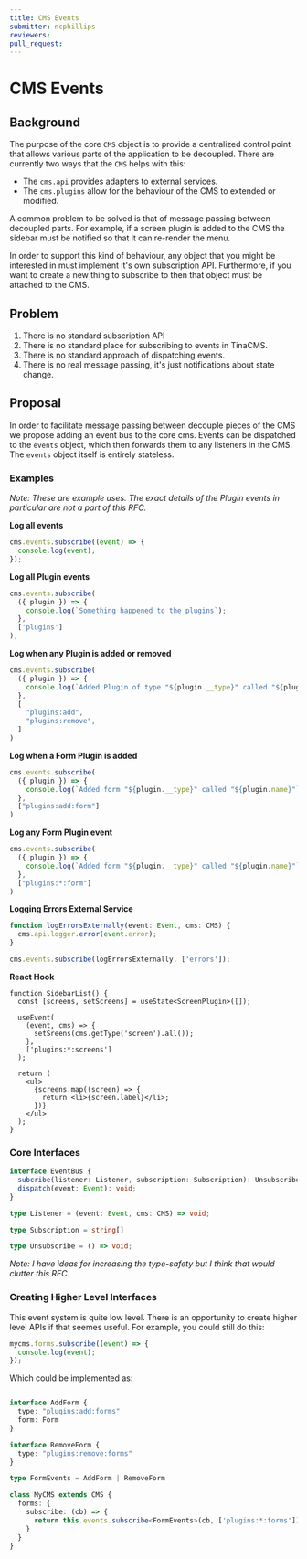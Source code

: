 ```yaml
---
title: CMS Events
submitter: ncphillips
reviewers:
pull_request:
---
```


# CMS Events

## Background

The purpose of the core `CMS` object is to provide a centralized control point that allows various parts of the application to be decoupled. There are currently two ways that the `CMS` helps with this:

- The `cms.api` provides adapters to external services.
- The `cms.plugins` allow for the behaviour of the CMS to extended or modified.

A common problem to be solved is that of message passing between decoupled parts. For example, if a screen plugin is added to the CMS the sidebar must be notified so that it can re-render the menu.

In order to support this kind of behaviour, any object that you might be interested in must implement it's own subscription API. Furthermore, if you want to create a new thing to subscribe to then that object must be attached to the CMS.

## Problem

1. There is no standard subscription API
1. There is no standard place for subscribing to events in TinaCMS.
1. There is no standard approach of dispatching events.
1. There is no real message passing, it's just notifications about state change.

## Proposal

In order to facilitate message passing between decouple pieces of the CMS we propose adding an event bus to the core cms. Events can be dispatched to the `events` object, which then forwards them to any listeners in the CMS. The `events` object itself is entirely stateless.

### Examples

_Note: These are example uses. The exact details of the Plugin events in particular are not a part of this RFC._

**Log all events**

```ts
cms.events.subscribe((event) => {
  console.log(event);
});
```

**Log all Plugin events**

```ts
cms.events.subscribe(
  ({ plugin }) => {
    console.log(`Something happened to the plugins`);
  },
  ['plugins']
);
```

**Log when any Plugin is added or removed**

```ts
cms.events.subscribe(
  ({ plugin }) => {
    console.log(`Added Plugin of type "${plugin.__type}" called "${plugin.name}"`
  },
  [
    "plugins:add",
    "plugins:remove",
  ]
)
```

**Log when a Form Plugin is added**

```ts
cms.events.subscribe(
  ({ plugin }) => {
    console.log(`Added form "${plugin.__type}" called "${plugin.name}"`
  },
  ["plugins:add:form"]
)
```

**Log any Form Plugin event**

```ts
cms.events.subscribe(
  ({ plugin }) => {
    console.log(`Added form "${plugin.__type}" called "${plugin.name}"`
  },
  ["plugins:*:form"]
)
```

**Logging Errors External Service**

```ts
function logErrorsExternally(event: Event, cms: CMS) {
  cms.api.logger.error(event.error);
}

cms.events.subscribe(logErrorsExternally, ['errors']);
```

**React Hook**

```tsx
function SidebarList() {
  const [screens, setScreens] = useState<ScreenPlugin>([]);

  useEvent(
    (event, cms) => {
      setSreens(cms.getType('screen').all());
    },
    ['plugins:*:screens']
  );

  return (
    <ul>
      {screens.map((screen) => {
        return <li>{screen.label}</li>;
      })}
    </ul>
  );
}
```

### Core Interfaces

```ts
interface EventBus {
  subcribe(listener: Listener, subscription: Subscription): Unsubscribe;
  dispatch(event: Event): void;
}

type Listener = (event: Event, cms: CMS) => void;

type Subscription = string[]

type Unsubscribe = () => void;
```

_Note: I have ideas for increasing the type-safety but I think that would clutter this RFC._

### Creating Higher Level Interfaces

This event system is quite low level. There is an opportunity to create higher
level APIs if that seemes useful. For example, you could still do this:

```ts
mycms.forms.subscribe((event) => {
  console.log(event);
});
```

Which could be implemented as:

```ts

interface AddForm {
  type: "plugins:add:forms"
  form: Form
}

interface RemoveForm {
  type: "plugins:remove:forms"
}

type FormEvents = AddForm | RemoveForm

class MyCMS extends CMS {
  forms: {
    subscribe: (cb) => {
      return this.events.subscribe<FormEvents>(cb, ['plugins:*:forms'])
    }
  }
}
```
